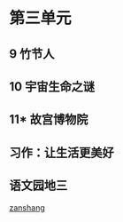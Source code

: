 # 第三单元

<Ebook grade="xxyw6a" :pages="35" :paged="35" ></Ebook> 


## 9 竹节人

<Ebook grade="xxyw6a" :pages="36" :paged="39" ></Ebook> 


## 10 宇宙生命之谜

<Ebook grade="xxyw6a" :pages="40" :paged="43" ></Ebook> 


## 11* 故宫博物院

<Ebook grade="xxyw6a" :pages="44" :paged="49" ></Ebook> 


## 习作：让生活更美好

<Ebook grade="xxyw6a" :pages="50" :paged="50" ></Ebook> 


## 语文园地三

<Ebook grade="xxyw6a" :pages="51" :paged="52" ></Ebook> 


[zanshang](../res/zanshang.md ':include')